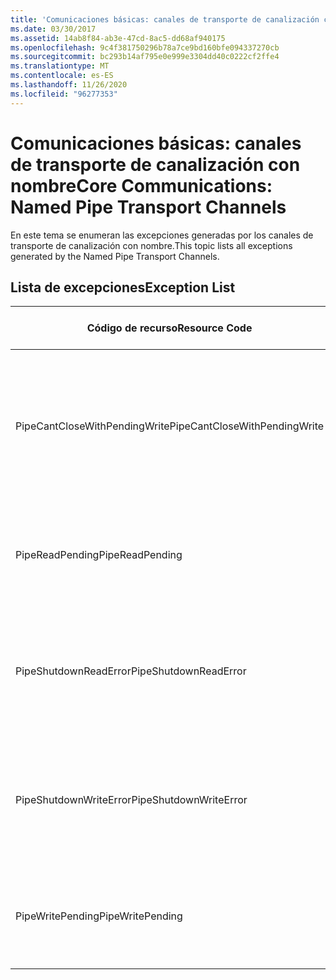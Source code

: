 ```yaml
---
title: 'Comunicaciones básicas: canales de transporte de canalización con nombre'
ms.date: 03/30/2017
ms.assetid: 14ab8f84-ab3e-47cd-8ac5-dd68af940175
ms.openlocfilehash: 9c4f381750296b78a7ce9bd160bfe094337270cb
ms.sourcegitcommit: bc293b14af795e0e999e3304dd40c0222cf2ffe4
ms.translationtype: MT
ms.contentlocale: es-ES
ms.lasthandoff: 11/26/2020
ms.locfileid: "96277353"
---
```

# <a name="core-communications-named-pipe-transport-channels"></a><span data-ttu-id="a0154-102">Comunicaciones básicas: canales de transporte de canalización con nombre</span><span class="sxs-lookup"><span data-stu-id="a0154-102">Core Communications: Named Pipe Transport Channels</span></span>

<span data-ttu-id="a0154-103">En este tema se enumeran las excepciones generadas por los canales de transporte de canalización con nombre.</span><span class="sxs-lookup"><span data-stu-id="a0154-103">This topic lists all exceptions generated by the Named Pipe Transport Channels.</span></span>  
  
## <a name="exception-list"></a><span data-ttu-id="a0154-104">Lista de excepciones</span><span class="sxs-lookup"><span data-stu-id="a0154-104">Exception List</span></span>  
  
|<span data-ttu-id="a0154-105">Código de recurso</span><span class="sxs-lookup"><span data-stu-id="a0154-105">Resource Code</span></span>|<span data-ttu-id="a0154-106">Cadena de recurso</span><span class="sxs-lookup"><span data-stu-id="a0154-106">Resource String</span></span>|  
|-------------------|---------------------|  
|<span data-ttu-id="a0154-107">PipeCantCloseWithPendingWrite</span><span class="sxs-lookup"><span data-stu-id="a0154-107">PipeCantCloseWithPendingWrite</span></span>|<span data-ttu-id="a0154-108">No se puede cerrar la canalización mientras esté pendiente una operación de escritura en ella.</span><span class="sxs-lookup"><span data-stu-id="a0154-108">The pipe cannot be closed while a write operation to the pipe is pending.</span></span>|  
|<span data-ttu-id="a0154-109">PipeReadPending</span><span class="sxs-lookup"><span data-stu-id="a0154-109">PipeReadPending</span></span>|<span data-ttu-id="a0154-110">Hay una operación de lectura en curso para la canalización.</span><span class="sxs-lookup"><span data-stu-id="a0154-110">A read operation is in progress for the pipe.</span></span>|  
|<span data-ttu-id="a0154-111">PipeShutdownReadError</span><span class="sxs-lookup"><span data-stu-id="a0154-111">PipeShutdownReadError</span></span>|<span data-ttu-id="a0154-112">Error en la operación de lectura del indicador de apagado de la canalización.</span><span class="sxs-lookup"><span data-stu-id="a0154-112">The read operation of the pipe 'shutdown' indicator failed.</span></span>|  
|<span data-ttu-id="a0154-113">PipeShutdownWriteError</span><span class="sxs-lookup"><span data-stu-id="a0154-113">PipeShutdownWriteError</span></span>|<span data-ttu-id="a0154-114">Error en la operación de escritura del indicador de apagado de la canalización.</span><span class="sxs-lookup"><span data-stu-id="a0154-114">The write operation of the pipe 'shutdown' indicator failed.</span></span>|  
|<span data-ttu-id="a0154-115">PipeWritePending</span><span class="sxs-lookup"><span data-stu-id="a0154-115">PipeWritePending</span></span>|<span data-ttu-id="a0154-116">Hay una operación de escritura en curso para la canalización.</span><span class="sxs-lookup"><span data-stu-id="a0154-116">A write operation is in progress for the pipe.</span></span>|
